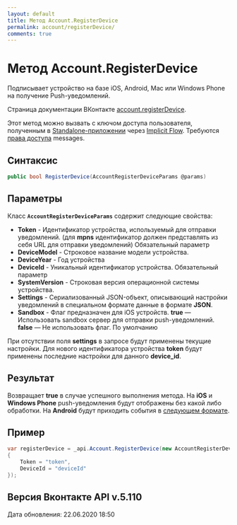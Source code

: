 ```yaml
---
layout: default
title: Метод Account.RegisterDevice
permalink: account/registerDevice/
comments: true
---
```

# Метод Account.RegisterDevice
Подписывает устройство на базе iOS, Android, Mac или Windows Phone на получение Push-уведомлений.

Страница документации ВКонтакте [account.registerDevice](https://vk.com/dev/account.registerDevice).

Этот метод можно вызвать с ключом доступа пользователя, полученным в [Standalone-приложении](https://vk.com/dev/standalone) через [Implicit Flow](https://vk.com/dev/implicit_flow_user).
Требуются [права доступа](https://vk.com/dev/permissions) messages.

## Синтаксис
``` csharp
public bool RegisterDevice(AccountRegisterDeviceParams @params)
```

## Параметры
Класс **`AccountRegisterDeviceParams`** содержит следующие свойства:

+ **Token** - Идентификатор устройства, используемый для отправки уведомлений. (для **mpns** идентификатор должен представлять из себя URL для отправки уведомлений) 
Обязательный параметр
+ **DeviceModel** - Cтроковое название модели устройства.
+ **DeviceYear** - Год устройства
+ **DeviceId** - Уникальный идентификатор устройства. 
Обязательный параметр
+ **SystemVersion** - Строковая версия операционной системы устройства.
+ **Settings** - Сериализованный JSON-объект, описывающий настройки уведомлений в специальном формате данные в формате **JSON**.
+ **Sandbox** - Флаг предназначен для iOS устройств. 
**true** — Использовать sandbox сервер для отправки push-уведомлений.
**false** — Не использовать флаг. По умолчанию 

При отсутствии поля **settings** в запросе будут применены текущие настройки.
Для нового идентификатора устройства **token** будут применены последние настройки для данного **device_id**.

## Результат
Возвращает **true** в случае успешного выполнения метода. 
На **iOS** и **Windows Phone** push-уведомления будут отображены без какой либо обработки. 
На **Android** будут приходить события в [следующем формате](https://vk.com/dev/android_push).

## Пример
``` csharp
var registerDevice = _api.Account.RegisterDevice(new AccountRegisterDeviceParams
{
	Token = "token",
	DeviceId = "deviceId"
});
```

## Версия Вконтакте API v.5.110
Дата обновления: 22.06.2020 18:50

